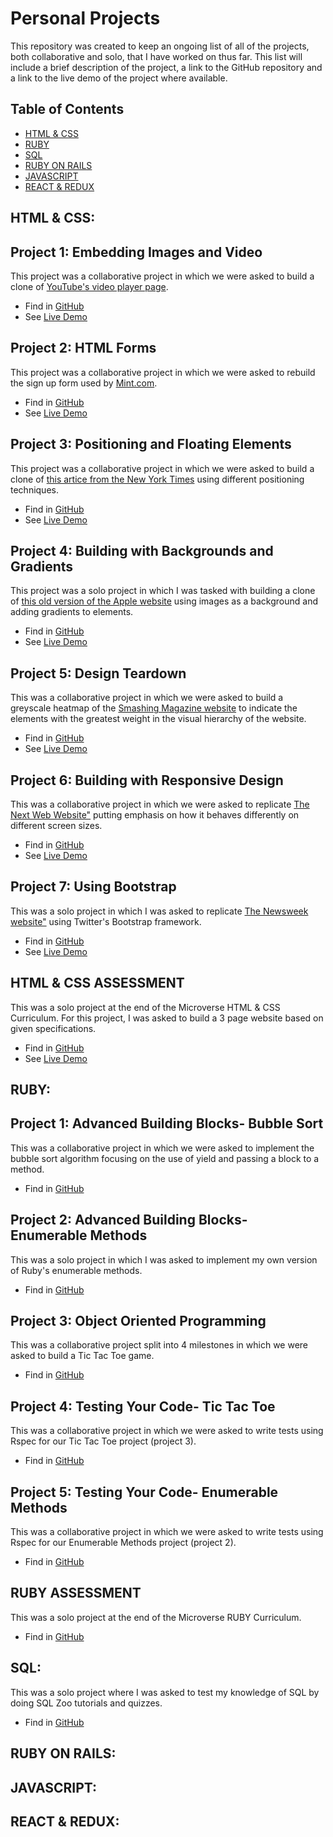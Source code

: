 
<!--
*** Thanks for checking out this README Template. If you have a suggestion that would
*** make this better, please fork the repo and create a pull request or simply open
*** an issue with the tag "enhancement".
*** Thanks again! Now go create something AMAZING! :D
-->

<!-- PROJECT SHIELDS -->
<!--
*** I'm using markdown "reference style" links for readability.
*** Reference links are enclosed in brackets [ ] instead of parentheses ( ).
*** See the bottom of this document for the declaration of the reference variables
*** for contributors-url, forks-url, etc. This is an optional, concise syntax you may use.
*** https://www.markdownguide.org/basic-syntax/#reference-style-links
-->

# Personal Projects
This repository was created to keep an ongoing list of all of the projects, both collaborative and solo, that I have worked on thus far. This list will include a brief description of the project, a link to the GitHub repository and a link to the live demo of the project where available.

## Table of Contents
* [HTML & CSS](#HTML-&-CSS)
* [RUBY](#RUBY)
* [SQL](#SQL)
* [RUBY ON RAILS](#RUBY-ON-RAILS)
* [JAVASCRIPT](#JAVASCRIPT)
* [REACT & REDUX](#REACT-&-REDUX)

## HTML & CSS:

## Project 1: Embedding Images and Video
This project was a collaborative project in which we were asked to build a clone of <a href ="https://www.youtube.com/watch?v=V74l_zS1x8E">YouTube's video player page</a>.
* Find in [GitHub](https://github.com/davisdambis/Embedding-Images-and-Video)
* See [Live Demo](https://rawcdn.githack.com/davisdambis/Embedding-Images-and-Video/c91cb04fc042b0e2f3efc0558cb8cfead61978e5/index.html)

## Project 2: HTML Forms
This project was a collaborative project in which we were asked to rebuild the sign up form used by <a href="https://accounts.intuit.com/signup.html?offering_id=Intuit.ifs.mint&namespace_id=50000026&redirect_url=https%3A%2F%2Fmint.intuit.com%2Foverview.event%3Futm_medium%3Ddirect%26cta%3Dhero_sign_up_free_ProspectWeb%26ivid%3Daa856b6d-665f-415c-a94d-8470fee5a1c1%26adobe_mc%3DMCMID%253D12842432803643019911919279678566561082%257CMCAID%253D2E26177B0531204F-6000010D20000FA5%257CMCORGID%253D969430F0543F253D0A4C98C6%252540AdobeOrg%257CTS%253D1587119163%26ivid%3Daa856b6d-665f-415c-a94d-8470fee5a1c1">Mint.com</a>.
* Find in [GitHub](https://github.com/BrittanyBlake/HTML-forms)
* See [Live Demo](https://rawcdn.githack.com/BrittanyBlake/HTML-forms/aadf4cc8bee115909ef9144f83f4660e4c9c1d8c/index.html)


## Project 3: Positioning and Floating Elements
This project was a collaborative project in which we were asked to build a clone of <a href="https://www.nytimes.com/2014/03/18/science/space/detection-of-waves-in-space-buttresses-landmark-theory-of-big-bang.html?_r=0">this artice from the New York Times</a> using different positioning techniques. 
* Find in [GitHub](https://github.com/BrittanyBlake/NewYorkTimes-clone)
* See [Live Demo](https://brittanyblake.github.io/NewYorkTimes-clone/)

## Project 4: Building with Backgrounds and Gradients
This project was a solo project in which I was tasked with building a clone of <a href="https://web.archive.org/web/20140301004610/http://www.apple.com/">this old version of the Apple website</a> using images as a background and adding gradients to elements.
* Find in [GitHub](https://github.com/BrittanyBlake/Apple-clone)
* See [Live Demo](https://brittanyblake.github.io/Apple-clone/)


## Project 5: Design Teardown
This was a collaborative project in which we were asked to build a greyscale heatmap of the <a href="https://www.smashingmagazine.com">Smashing Magazine website</a> to indicate the elements with the greatest weight in the visual hierarchy of the website. 
* Find in [GitHub](https://github.com/BrittanyBlake/Design-Teardown)
* See [Live Demo](https://brittanyblake.github.io/Design-Teardown/)


## Project 6: Building with Responsive Design
This was a collaborative project in which we were asked to replicate <a href="https://thenextweb.com">The Next Web Website"</a> putting emphasis on how it behaves differently on different screen sizes. 
* Find in [GitHub](https://github.com/Buyaki01/the-next-web-clone)
* See [Live Demo](https://raw.githack.com/Buyaki01/the-next-web-clone/feature/index.html)

## Project 7: Using Bootstrap
This was a solo project in which I was asked to replicate <a href="https://www.newsweek.com">The Newsweek website"</a> using Twitter's Bootstrap framework. 
* Find in [GitHub](https://github.com/BrittanyBlake/newsweek-clone)
* See [Live Demo](https://brittanyblake.github.io/newsweek-clone/)

## HTML & CSS ASSESSMENT
This was a solo project at the end of the Microverse HTML & CSS Curriculum. For this project, I was asked to build a 3 page website based on given specifications. 
* Find in [GitHub](https://github.com/BrittanyBlake/Capstone-project-html)
* See [Live Demo](https://brittanyblake.github.io/Capstone-project-html/)

## RUBY:

## Project 1: Advanced Building Blocks- Bubble Sort
This was a collaborative project in which we were asked to implement the bubble sort algorithm focusing on the use of yield and passing a block to a method.
* Find in [GitHub](https://github.com/BrittanyBlake/Bubble-sort)

## Project 2: Advanced Building Blocks- Enumerable Methods
This was a solo project in which I was asked to implement my own version of Ruby's enumerable methods. 
* Find in [GitHub](https://github.com/BrittanyBlake/enumerable-methods)

## Project 3: Object Oriented Programming
This was a collaborative project split into 4 milestones in which we were asked to build a Tic Tac Toe game.
* Find in [GitHub](https://github.com/BrittanyBlake/tic-tac-toe)

## Project 4: Testing Your Code- Tic Tac Toe
This was a collaborative project in which we were asked to write tests using Rspec for our Tic Tac Toe project (project 3).
* Find in [GitHub](https://github.com/BrittanyBlake/tic-tac-toe/tree/rspec)

## Project 5: Testing Your Code- Enumerable Methods
This was a collaborative project in which we were asked to write tests using Rspec for our Enumerable Methods project (project 2).
* Find in [GitHub](https://github.com/BrittanyBlake/enumerable-methods/tree/feature-rspec)


## RUBY ASSESSMENT
This was a solo project at the end of the Microverse RUBY Curriculum. 
* Find in [GitHub](https://github.com/BrittanyBlake/Ruby-Capstone-Project)

## SQL:
This was a solo project where I was asked to test my knowledge of SQL by doing SQL Zoo tutorials and quizzes.
* Find in [GitHub](https://github.com/BrittanyBlake/SQL-ZOO-solutions)


## RUBY ON RAILS:



## JAVASCRIPT:



## REACT & REDUX:






